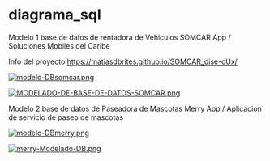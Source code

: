 # diagrama_sql

Modelo 1  base de datos de rentadora de Vehiculos SOMCAR App / Soluciones Mobiles del Caribe

Info del proyecto
https://matiasdbrites.github.io/SOMCAR_dise-oUx/

[![modelo-DBsomcar.png](https://i.postimg.cc/1tzB1Cdz/modelo-DBsomcar.png)](https://postimg.cc/Ff23jZNt)

[![MODELADO-DE-BASE-DE-DATOS-SOMCAR.png](https://i.postimg.cc/KvQnxrnk/MODELADO-DE-BASE-DE-DATOS-SOMCAR.png)](https://postimg.cc/2VbqxW9r)

Modelo 2  base de datos de Paseadora de Mascotas Merry App / Aplicacion de servicio de paseo de mascotas

[![modelo-DBmerry.png](https://i.postimg.cc/cCMW3JsC/modelo-DBmerry.png)](https://postimg.cc/hQjNWcQR)

[![merry-Modelado-DB.png](https://i.postimg.cc/wvDYKBR2/merry-Modelado-DB.png)](https://postimg.cc/zbDcK8jH)

